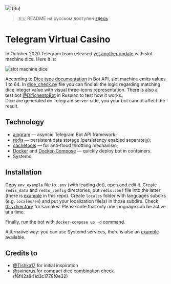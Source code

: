 [<img src="https://img.shields.io/badge/Telegram-%40DifichentoBot-blue">](https://t.me/DifichentoBot) (Ru)

> 🇷🇺 README на русском доступен [здесь](README.ru.md)

# Telegram Virtual Casino

In October 2020 Telegram team released [yet another update](https://telegram.org/blog/pinned-messages-locations-playlists) 
with slot machine dice. Here it is:

![slot machine dice](repo_images/slot_machine.png)

According to [Dice type documentation](https://core.telegram.org/bots/api#dice) in Bot API, slot machine 
emits values 1 to 64. In [dice_check.py](bot/dice_check.py) file you can find all the logic regarding 
matching dice integer value with visual three-icons representation. There is also a test bot [@DifichentoBot](https://t.me/difichentobot) 
in Russian to test how it works.  
Dice are generated on Telegram server-side, you your bot cannot affect the result.

## Technology

* [aiogram](https://github.com/aiogram/aiogram) — asyncio Telegram Bot API framework;
* [redis](https://redis.io) — persistent data storage (persistency enabled separately);
* [cachetools](https://cachetools.readthedocs.io/en/stable) — for anti-flood throttling mechanism;
* [Docker](https://www.docker.com) and [Docker-Compose](https://docs.docker.com/compose) — quickly deploy bot in containers.
* Systemd

## Installation

Copy `env_example` file to `.env` (with leading dot), open and edit it. Create `redis_data` and `redis_config` 
directories, put `redis.conf` file into the latter (there is [example](redis.example.conf) in this repo). 
Create `locales` folder with languages subdirs (e.g. `locales/en`) and put your localization file(s) in those subdirs. 
Check [this directory](bot/locales/example) for samples. Please note that only one language can be active at a time.

Finally, run the bot with `docker-compose up -d` command.

Alternative way: you can use Systemd services, there is also an [example](casino-bot.example.service) available.

## Credits to

* [@Tishka17](https://t.me/Tishka17) for initial inspiration
* [@svinerus](https://t.me/svinerus) for compact dice combination check (f6f42a841d3c1778f0e32)
